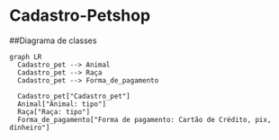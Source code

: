 # Cadastro-Petshop
##Diagrama de classes
```mermaid
graph LR
  Cadastro_pet --> Animal
  Cadastro_pet --> Raça
  Cadastro_pet --> Forma_de_pagamento

  Cadastro_pet["Cadastro_pet"]
  Animal["Animal: tipo"]
  Raça["Raça: tipo"]
  Forma_de_pagamento["Forma de pagamento: Cartão de Crédito, pix, dinheiro"]

```
